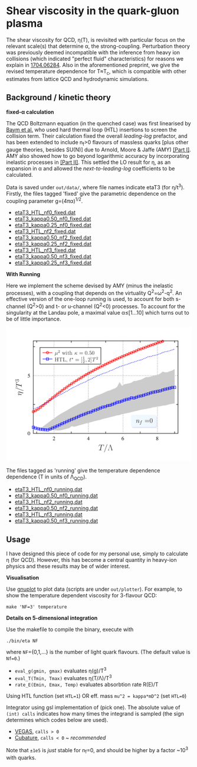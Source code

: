 # Shear viscosity in the quark-gluon plasma

The shear viscosity for QCD, η(T),
is revisited with particular focus on the relevant scale(s) that determine
α, the strong-coupling.
Perturbation theory was previously deemed incompatible with the inference from
heavy ion collisions (which indicated "perfect fluid" characteristics) for
reasons we explain in
[1704.06284](https://arxiv.org/abs/1704.06284).
Also in the aforementioned preprint, we give the revised temperature dependence
for T≈T<sub>c</sub>, which is compatible with other estimates from lattice QCD
and hydrodynamic simulations.

## Background / kinetic theory

**fixed-α calculation**

The QCD Boltzmann equation (in the quenched case) was first linearised by
[Baym et al.](https://journals.aps.org/prl/abstract/10.1103/PhysRevLett.64.1867)
who used hard thermal loop (HTL) insertions to screen the collision term.
Their calculation fixed the overall *leading-log* prefactor, and has been
extended to include n<sub>f</sub>>0 flavours of massless quarks
[plus other gauge theories, besides SU(N)] due to Arnold, Moore & Jaffe (AMY)
  [[Part I]](http://arxiv.org/abs/hep-ph/0010177).
AMY also showed how to go beyond logarithmic accuracy 
 by incorporating inelastic processes in
 [[Part II]](http://arxiv.org/abs/hep-ph/0302165).
 This settled the LO result for η, as an expansion in α and allowed the
 *next-to-leading-log* coefficients to be calculated.

Data is saved under ``out/data/``, where file names
indicate etaT3 (for η/t<sup>3</sup>).
Firstly, the files tagged 'fixed' give the parametric dependence on the coupling
parameter g=(4πα)<sup>1/2</sup>.

* [etaT3_HTL_nf0_fixed.dat](https://github.com/gw3g/runny-gauge/blob/master/out/data/etaT3_HTL_nf0_fixed.dat)
* [etaT3_kappa0.50_nf0_fixed.dat](https://github.com/gw3g/runny-gauge/blob/master/out/data/etaT3_kappa0.50_nf0_fixed.dat)
* [etaT3_kappa0.25_nf0_fixed.dat](https://github.com/gw3g/runny-gauge/blob/master/out/data/etaT3_kappa0.25_nf0_fixed.dat)
* [etaT3_HTL_nf2_fixed.dat](https://github.com/gw3g/runny-gauge/blob/master/out/data/etaT3_HTL_nf2_fixed.dat)
* [etaT3_kappa0.50_nf2_fixed.dat](https://github.com/gw3g/runny-gauge/blob/master/out/data/etaT3_kappa0.50_nf2_fixed.dat)
* [etaT3_kappa0.25_nf2_fixed.dat](https://github.com/gw3g/runny-gauge/blob/master/out/data/etaT3_kappa0.25_nf2_fixed.dat)
* [etaT3_HTL_nf3_fixed.dat](https://github.com/gw3g/runny-gauge/blob/master/out/data/etaT3_HTL_nf3_fixed.dat)
* [etaT3_kappa0.50_nf3_fixed.dat](https://github.com/gw3g/runny-gauge/blob/master/out/data/etaT3_kappa0.50_nf3_fixed.dat)
* [etaT3_kappa0.25_nf3_fixed.dat](https://github.com/gw3g/runny-gauge/blob/master/out/data/etaT3_kappa0.25_nf3_fixed.dat)

**With Running**

Here we implement the scheme devised by AMY (minus the inelastic processes),
with a coupling that depends on the virtuality Q<sup>2</sup>=ω<sup>2</sup>-q<sup>2</sup>.
An effective version of the one-loop running is used, to account for both
s-channel (Q<sup>2</sup>>0) and t- or u-channel (Q<sup>2</sup><0) processes.
To account for the singularity at the Landau pole,
a maximal value α≤[1...10] which turns out to be of little importance.

![eta with running](https://github.com/gw3g/runny-gauge/blob/master/out/eta_running.png)

The files tagged as 'running' give the temperature dependence dependence
(T in units of Λ<sub>QCD</sub>).

* [etaT3_HTL_nf0_running.dat](https://github.com/gw3g/runny-gauge/blob/master/out/data/etaT3_HTL_nf0_running.dat)
* [etaT3_kappa0.50_nf0_running.dat](https://github.com/gw3g/runny-gauge/blob/master/out/data/etaT3_kappa0.50_nf0_running.dat)
* [etaT3_HTL_nf2_running.dat](https://github.com/gw3g/runny-gauge/blob/master/out/data/etaT3_HTL_nf2_running.dat)
* [etaT3_kappa0.50_nf2_running.dat](https://github.com/gw3g/runny-gauge/blob/master/out/data/etaT3_kappa0.50_nf2_running.dat)
* [etaT3_HTL_nf3_running.dat](https://github.com/gw3g/runny-gauge/blob/master/out/data/etaT3_HTL_nf3_running.dat)
* [etaT3_kappa0.50_nf3_running.dat](https://github.com/gw3g/runny-gauge/blob/master/out/data/etaT3_kappa0.50_nf3_running.dat)

## Usage

I have designed this piece of code for my personal use, simply to calculate η (for QCD).
However, this has become a central quantity in heavy-ion physics and these results may be
of wider interest.

**Visualisation**

Use [gnuplot](http://www.gnuplot.info) to plot data (scripts are under ``out/plotter``).
For example, to show the temperature dependent viscosity for 3-flavour QCD:
```
make 'NF=3' temperature
```

**Details on 5-dimensional integration**

Use the makefile to compile the binary, execute with
```
./bin/eta NF
```
where ```NF```={0,1,...} is the number of light quark flavours.
(The default value is ```Nf=0```.)

* ```eval_g(gmin, gmax)``` evaluates η(g)/T<sup>3</sup>
* ```eval_T(Tmin, Tmax)``` evaluates η(T/Λ)/T<sup>3</sup>
* ```rate_E(Emin, Emax, Temp)``` evaluates absorbtion rate R(E)/T

Using HTL function (set ```HTL=1```) OR eff. mass ```mu^2 = kappa*mD^2``` (set ```HTL=0```)


Integrator using gsl implementation of (pick one).
The absolute value of ``(int) calls`` indicates how many times the integrand
is sampled (the sign determines which codes below are used).

  * [VEGAS](https://www.gnu.org/software/gsl/manual/html_node/VEGAS.html#VEGAS),  ``calls > 0``
  * [Cubature](http://ab-initio.mit.edu/wiki/index.php/Cubature),   ``calls < 0`` ~ *recommended*

Note that ``±1e5`` is _just_ stable for n<sub>f</sub>=0, and should
be higher by a factor ~10<sup>3</sup> with quarks.
